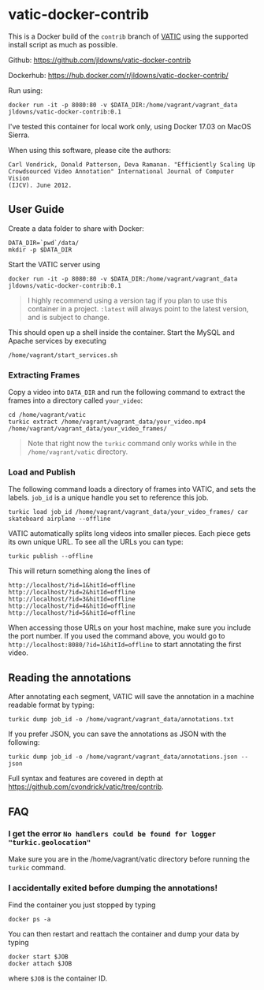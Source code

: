 # vatic-docker-contrib

This is a Docker build of the `contrib` branch of [VATIC](https://github.com/cvondrick/vatic/tree/contrib) using the supported install script as much as possible.

Github: https://github.com/jldowns/vatic-docker-contrib

Dockerhub: https://hub.docker.com/r/jldowns/vatic-docker-contrib/

Run using:
```
docker run -it -p 8080:80 -v $DATA_DIR:/home/vagrant/vagrant_data jldowns/vatic-docker-contrib:0.1
```

I've tested this container for local work only, using Docker 17.03 on MacOS Sierra.

When using this software, please cite the authors:
```
Carl Vondrick, Donald Patterson, Deva Ramanan. "Efficiently Scaling Up
Crowdsourced Video Annotation" International Journal of Computer Vision
(IJCV). June 2012.
```

## User Guide

Create a data folder to share with Docker:
```
DATA_DIR=`pwd`/data/
mkdir -p $DATA_DIR
```

Start the VATIC server using

```
docker run -it -p 8080:80 -v $DATA_DIR:/home/vagrant/vagrant_data jldowns/vatic-docker-contrib:0.1
```
> I highly recommend using a version tag if you plan to use this container in a project. `:latest` will always point to the latest version, and is subject to change.

This should open up a shell inside the container. Start the MySQL and Apache services by executing
```
/home/vagrant/start_services.sh
```

### Extracting Frames

Copy a video into `DATA_DIR` and run the following command to extract the frames into a directory called `your_video`:
```
cd /home/vagrant/vatic
turkic extract /home/vagrant/vagrant_data/your_video.mp4 /home/vagrant/vagrant_data/your_video_frames/
```

> Note that right now the `turkic` command only works while in the `/home/vagrant/vatic` directory.

### Load and Publish

The following command loads a directory of frames into VATIC, and sets the labels. `job_id` is a unique handle you set to reference this job.
```
turkic load job_id /home/vagrant/vagrant_data/your_video_frames/ car skateboard airplane --offline
```


VATIC automatically splits long videos into smaller pieces. Each piece gets its own unique URL. To see all the URLs you can type:
```
turkic publish --offline
```

This will return something along the lines of
```
http://localhost/?id=1&hitId=offline
http://localhost/?id=2&hitId=offline
http://localhost/?id=3&hitId=offline
http://localhost/?id=4&hitId=offline
http://localhost/?id=5&hitId=offline
```

When accessing those URLs on your host machine, make sure you include the port number. If you used the command above, you would go to `http://localhost:8080/?id=1&hitId=offline` to start annotating the first video.

## Reading the annotations

After annotating each segment, VATIC will save the annotation in a machine readable format by typing:
```
turkic dump job_id -o /home/vagrant/vagrant_data/annotations.txt
```

If you prefer JSON, you can save the annotations as JSON with the following:
```
turkic dump job_id -o /home/vagrant/vagrant_data/annotations.json --json
```

Full syntax and features are covered in depth at https://github.com/cvondrick/vatic/tree/contrib.



## FAQ

### I get the error `No handlers could be found for logger "turkic.geolocation"`

Make sure you are in the /home/vagrant/vatic directory before running the `turkic` command.

### I accidentally exited before dumping the annotations!

Find the container you just stopped by typing
```
docker ps -a
```

You can then restart and reattach the container and dump your data by typing
```
docker start $JOB
docker attach $JOB
```

where `$JOB` is the container ID.
